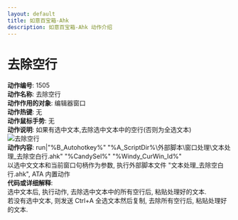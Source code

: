 ```yaml
---
layout: default
title: 如意百宝箱-Ahk
description: 如意百宝箱-Ahk 动作介绍
---
```

<link rel="stylesheet" href="../actions/css/atom-one-light.min.css">
<script src="../actions/js/highlight.min.js"></script>
<script>hljs.highlightAll();</script>

# [](#header-2) 去除空行
**动作编号**: 1505  
**动作名称**: 去除空行  
**动作作用的对象**: 编辑器窗口  
**动作热键**: 无  
**动作鼠标手势**: 无  
**动作说明**: 如果有选中文本,去除选中文本中的空行(否则为全选文本)  
  ![去除空行](img1/1505.gif)  
**动作内容**: run|"%B_Autohotkey%" "%A_ScriptDir%\外部脚本\窗口处理\文本处理_去除空白行.ahk" "%CandySel%" "%Windy_CurWin_Id%"  
以选中文文本和当前窗口句柄作为参数, 执行外部脚本文件 "文本处理_去除空白行.ahk", ATA 内置动作  
**代码或详细解释**:  
选中文本后, 执行动作, 去除选中文本中的所有空行后, 粘贴处理好的文本.  
若没有选中文本, 则发送 Ctrl+A 全选文本然后复制, 去除所有空行后, 粘贴处理好的文本.  